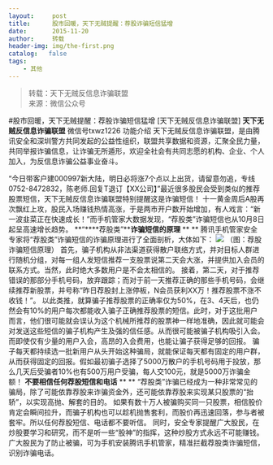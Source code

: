 ```yaml
---
layout:     post
title:      股市回暖，天下无贼提醒：荐股诈骗短信猛增
date:       2015-11-20
author:     转载
header-img: img/the-first.png
catalog:   false
tags:
    - 其他
---
```


<blockquote><p>转载：天下无贼反信息诈骗联盟<br>
来源：微信公众号</p></blockquote>

#股市回暖，天下无贼提醒：荐股诈骗短信猛增
[天下无贼反信息诈骗联盟]
**天下无贼反信息诈骗联盟**
微信号txwz1226
功能介绍
天下无贼反信息诈骗联盟，是由腾讯安全和深圳警方共同发起的公益性组织，联盟共享数据和资源，汇聚全民力量，共同举报诈骗信息，让诈骗无所遁形，欢迎全社会有共同志愿的机构、企业、个人加入，为反信息诈骗公益事业奋斗。

“今日带客户建000997新大陆，明日必将涨7个点以上出货，请留意勿追，专线0752-8472832，陈老师.回复T退订【XX公司】”最近很多股民会受到类似的推荐股票短信，天下无贼反信息诈骗联盟特别提醒这是诈骗短信！
十一黄金周后A股再次飘红上攻，股民入场赚钱热情高涨，于是两市开户数开始增加，有人戏言：“新一波韭菜正在快速成长！”而手机管家大数据发现，“荐股类”诈骗短信也从10月8日起呈高速增长趋势。
**“****荐股类”****诈骗短信的原理**
**
**
腾讯手机管家安全专家将“荐股类”诈骗短信的诈骗原理进行了全面剖析，大体如下：
![]({{site.baseurl}}/postimg/3Frx8wcpibSsPAFkIaQFHXBibn34MLfsyUhGlp0E9RSLGVSkhgCc6ajDfh1nutO8U7QySyH5Fau4HKnwEwFB91Ng.png)
（图：荐股诈骗短信原理）
首先，骗子机构从非法渠道获得散户联络方式，并对目标人群进行随机分组，对每一组人发短信推荐一支股票说第二天会大涨，并提供加入会员的联系方式。当然，此时绝大多数用户是不会太相信的。
接着，第二天，对于推荐错误的那部分手机号码，放弃跟踪；而对于前一天推荐正确的那些手机号码，会继续推荐新股票，并号称“昨日荐股封上涨停板，N会员获利XX万！推荐股票不涨不收钱！”。
以此类推，就算骗子推荐股票的正确率仅为50%，在3、4天后，也仍然会有10%的用户每次都能收入骗子正确推荐股票的短信。此时，对于这批用户而言，他们很可能就会误认为这个机械所推荐的股票神一样地准确，因此就可能会对发送这些短信的骗子机构产生及强的信任感。从而很可能被骗子机构吸引入会。而即使仅有少量的用户入会，高昂的入会费用，也能让骗子获得足够的回报。
骗子每天都持续选一批新用户从头开始这种骗局，就能保证每天都有固定的用户群，从而获得固定的回报。假如最初骗子选择了5000万散户的手机号码用于投放，那么几天后受骗者10%也有500万用户受骗，每人交100元，就是5000万诈骗金额！
**不要相信任何荐股短信和电话**
**
**
“荐股类”诈骗已经成为一种非常常见的骗局，除了可能依靠荐股来诈骗资金外，还可能依靠荐股来实现某只股票的“抬轿”，以实现高抛、解套的目的。
如果有数十万人被骗购买同一只股票，相信股价肯定会瞬间拉升，而骗子机构也可以趁机抛售套利，而股价再迅速回落，参与者被套牢。所以任何荐股短信、电话都不要听信。
同时，安全专家提醒广大股民，在炒股要学习和研究，而不是听一些“股神”的指挥，这种炒股方式永远不可能赚钱。广大股民为了防止被骗，可为手机安装腾讯手机管家，精准拦截荐股类诈骗短信，识别诈骗电话。
